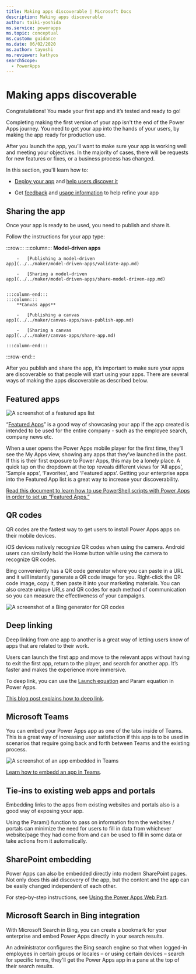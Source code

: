 ```yaml
---
title: Making apps discoverable | Microsoft Docs
description: Making apps discoverable
author: taiki-yoshida
ms.service: powerapps
ms.topic: conceptual
ms.custom: guidance
ms.date: 06/02/2020
ms.author: tayoshi
ms.reviewer: kathyos
searchScope:  
  - PowerApps
---
```


# Making apps discoverable

Congratulations! You made your first app and it’s tested and ready to go!

Completing making the first version of your app isn't the end of the Power Apps journey. 
You need to get your app into the hands of your users, by making the app ready for production use. 

After you launch the app, you’ll want to make sure your app is working well and meeting your objectives. In the majority of cases, there will be requests for new features or fixes, or a business process has changed. 

In this section, you'll learn how to:
- [Deploy your app](#sharing-the-app) and [help users discover it](#featured-apps)

- Get [feedback](feedback-telemetry.md) and [usage information](feedback-telemetry.md#analyzing-telemetry) to help refine your app

## Sharing the app

Once your app is ready to be used, you need to publish and share it.

Follow the instructions for your app type:

:::row:::
    :::column:::
        **Model-driven apps**

        -   [Publishing a model-driven
    app](../../maker/model-driven-apps/validate-app.md)

        -   [Sharing a model-driven
    app](../../maker/model-driven-apps/share-model-driven-app.md)


    :::column-end:::
    :::column:::
        **Canvas apps**

        -   [Publishing a canvas
    app](../../maker/canvas-apps/save-publish-app.md)

        -   [Sharing a canvas
    app](../../maker/canvas-apps/share-app.md)

    :::column-end:::
:::row-end:::

After you publish and share the app, it’s important to make sure your apps are
discoverable so that people will start using your apps. There are several ways
of making the apps discoverable as described below.

## Featured apps

![A screenshot of a featured aps list](media/featured-apps.png "A screenshot of a featured aps list")

“[Featured Apps](https://powerapps.microsoft.com/blog/powerapps-discoverability-in-the-enterprise/)”
is a good way of showcasing your app if the app created is intended to be used
for the entire company - such as the employee search, company news etc.

When a user opens the Power Apps mobile player for the first time, they’ll see
the My Apps view, showing any apps that they’ve launched in the past. If this is
their first exposure to Power Apps, this may be a lonely place. A quick tap on
the dropdown at the top reveals different views for ‘All apps’, ‘Sample apps’,
‘Favorites’, and ‘Featured apps’. Getting your enterprise apps into the Featured
App list is a great way to increase your discoverability.

[Read this document to learn how to use PowerShell scripts with Power Apps in
order to set up “Featured
Apps.”](https://docs.microsoft.com/power-platform/admin/powerapps-powershell#power-apps-cmdlets-for-administrators-preview)

## QR codes

QR codes are the fastest way to get users to install Power Apps apps on their
mobile devices.

iOS devices natively recognize QR codes when using the camera. Android users can
similarly hold the Home button while using the camera to recognize QR codes.

Bing conveniently has a QR code generator where you can paste in a URL and it
will instantly generate a QR code image for you. Right-click the
QR code image, copy it, then paste it into your marketing materials. You can
also create unique URLs and QR codes for each method of communication so you can
measure the effectiveness of your campaigns.

![A screenshot of a Bing generator for QR codes](media/qr-codes.png "A screenshot of a Bing generator for QR codes")

## Deep linking

Deep linking from one app to another is a great way of letting users know of
apps that are related to their work.

Users can launch the first app and move to the relevant apps without having to
exit the first app, return to the player, and search for another app. It’s
faster and makes the experience more immersive.

To deep link, you can use the [Launch equation](../../maker/canvas-apps/functions/function-param.md)
and Param equation in Power Apps.

[This blog post explains how to deep
link](https://powerapps.microsoft.com/blog/powerapps-deep-linking/).

## Microsoft Teams

You can embed your Power Apps app as one of the tabs inside of Teams.
This is a great way of increasing user satisfaction if this app is to be used in
scenarios that require going back and forth between Teams and the existing
process.

![A screenshot of an app embedded in Teams](media/teams-embedding.png "A screenshot of an app embedded in Teams")

[Learn how to embedd an app in
Teams](../../maker/canvas-apps/embed-teams-app.md).

## Tie-ins to existing web apps and portals

Embedding links to the apps from existing websites and portals also is a good
way of exposing your app.

Using the Param() function to pass on information from the websites / portals
can minimize the need for users to fill in data from whichever website/page they
had come from and can be used to fill in some data or take actions from it
automatically.

## SharePoint embedding

Power Apps can also be embedded directly into modern SharePoint pages. Not only
does this aid discovery of the app, but the content and the app can be easily
changed independent of each other.

For step-by-step instructions, see [Using the Power Apps Web
Part](https://support.microsoft.com/office/use-the-power-apps-web-part-6285f05e-e441-408a-99d7-aa688195cd1c).

## Microsoft Search in Bing integration

With Microsoft Search in Bing, you can create a bookmark for your enterprise and
embed Power Apps directly in your search results.

An administrator configures the Bing search engine so that when logged-in
employees in certain groups or locales – or using certain devices – search for
specific terms, they'll get the Power Apps app in a pane at the top of their
search results.
